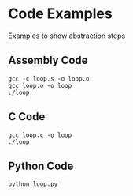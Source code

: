 # Code Examples

Examples to show abstraction steps

## Assembly Code

```
gcc -c loop.s -o loop.o
gcc loop.o -o loop
./loop
```

## C Code

```
gcc loop.c -o loop
./loop
```

## Python Code

```
python loop.py
```
